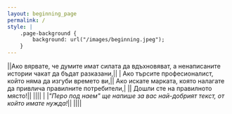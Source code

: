 ```yaml
---
layout: beginning_page
permalink: /
style: |
    .page-background {
        background: url("/images/beginning.jpeg");
    }
---
```

||Ако вярвате, че думите имат силата да вдъхновяват, а ненаписаните истории чакат да бъдат разказани,||
| Ако търсите професионалист, който няма да изгуби времето ви,|| Ако искате марката, която налагате да привлича правилните потребители,|
|| Дошли сте на правилното място!||
||||
| |_"Перо под наем" ще напише за вас най-добрият текст, от който имате нужда!_||
||||
